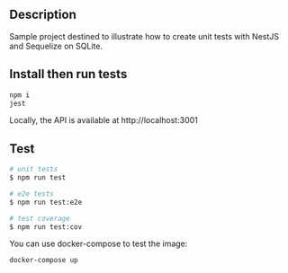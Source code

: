 ## Description

Sample project destined to illustrate how to create unit tests with NestJS and Sequelize on SQLite.

## Install then run tests

```bash
npm i
jest
```

Locally, the API is available at http://localhost:3001

## Test

```bash
# unit tests
$ npm run test

# e2e tests
$ npm run test:e2e

# test coverage
$ npm run test:cov
```

You can use docker-compose to test the image:

```shell
docker-compose up
```
